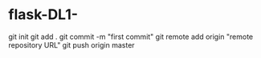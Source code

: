 # flask-DL1-
git init
git add .
git commit -m "first commit"
git remote add origin "remote repository URL"
git push origin master
